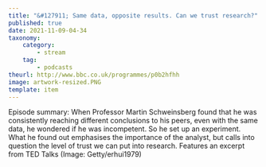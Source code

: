 ```yaml
---
title: "&#127911; Same data, opposite results. Can we trust research?"
published: true
date: 2021-11-09-04-34
taxonomy:
    category:
        - stream
    tag:
        - podcasts
theurl: http://www.bbc.co.uk/programmes/p0b2hfhh
image: artwork-resized.PNG
template: item
---
```


Episode summary: When Professor Martin Schweinsberg found that he was consistently reaching different conclusions to his peers, even with the same data, he wondered if he was incompetent. So he set up an experiment. What he found out emphasises the importance of the analyst, but calls into question the level of trust we can put into research. Features an excerpt from TED Talks (Image: Getty/erhui1979)
